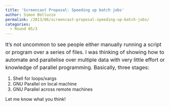```yaml
---
title: 'Screencast Proposal: Speeding up batch jobs'
author: Simon Belluzzo
permalink: /2013/06/screencast-proposal-speeding-up-batch-jobs/
categories:
  - Round 05/3
---
```

<span style="font-size: medium;"><span style="line-height: 24px;">It&#8217;s not uncommon to see people either manually running a script or program over a series of files. I was thinking of showing how to automate and parallelise over multiple data with very little effort or knowledge of parallel programming. Basically, three stages:</span></span>

1.  Shell for loops/xargs
2.  GNU Parallel on local machine
3.  GNU Parallel across remote machines

Let me know what you think!
